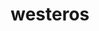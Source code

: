 ---
permalink: /engineering/projects/westeros/
project_link_name: westeros
project_maintainers: ''
project_stats: 'true'
project_url: ''
title: westeros
display: "false"
---